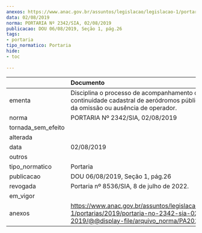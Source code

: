 ```yaml
---
anexos: https://www.anac.gov.br/assuntos/legislacao/legislacao-1/portarias/2019/portaria-no-2342-sia-02-08-2019/@@display-file/arquivo_norma/PA2019-2342.pdf
data: 02/08/2019
norma: PORTARIA Nº 2342/SIA, 02/08/2019
publicacao: DOU 06/08/2019, Seção 1, pág.26
tags:
- portaria
tipo_normatico: Portaria
hide: 
- toc 
 
---
```


|                    | Documento                                                                                                                                            |
|:-------------------|:-----------------------------------------------------------------------------------------------------------------------------------------------------|
| ementa             | Disciplina o processo de acompanhamento da continuidade cadastral de aeródromos públicos quando da omissão ou ausência de operador.                  |
| norma              | PORTARIA Nº 2342/SIA, 02/08/2019                                                                                                                     |
| tornada_sem_efeito |                                                                                                                                                      |
| alterada           |                                                                                                                                                      |
| data               | 02/08/2019                                                                                                                                           |
| outros             |                                                                                                                                                      |
| tipo_normatico     | Portaria                                                                                                                                             |
| publicacao         | DOU 06/08/2019, Seção 1, pág.26                                                                                                                      |
| revogada           | Portaria nº 8536/SIA, 8 de julho de 2022.                                                                                                            |
| em_vigor           |                                                                                                                                                      |
| anexos             | https://www.anac.gov.br/assuntos/legislacao/legislacao-1/portarias/2019/portaria-no-2342-sia-02-08-2019/@@display-file/arquivo_norma/PA2019-2342.pdf |